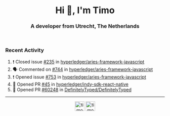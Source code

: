<h1 align="center">Hi 👋, I'm Timo</h1>
<h3 align="center">A developer from Utrecht, The Netherlands</h3>
<br/>
<!-- https://github.com/rahuldkjain/github-profile-readme-generator --!>

<!--  <p align="left"><img src="https://github-readme-stats.vercel.app/api?username=timoglastra&show_icons=true&count_private=true&" alt="timoglastra" /></p> --!>

<!--
Github language stats
<p align="left"><img src="https://github-readme-stats.vercel.app/api/top-langs/?username=timoglastra&layout=compact" alt="timoglastra" /><p>
-->

<!-- Codestats language stats -->
<!-- <p align="left"><img src="https://codestats-readme.vercel.app/api/top-langs/?username=timoglastra&layout=compact&language_count=12" alt="timoglastra" /><p>    --!>
  
<h3>Recent Activity</h3>

<!--START_SECTION:activity-->
1. ❗️ Closed issue [#235](https://github.com/hyperledger/aries-framework-javascript/issues/235) in [hyperledger/aries-framework-javascript](https://github.com/hyperledger/aries-framework-javascript)
2. 🗣 Commented on [#744](https://github.com/hyperledger/aries-framework-javascript/issues/744) in [hyperledger/aries-framework-javascript](https://github.com/hyperledger/aries-framework-javascript)
3. ❗️ Opened issue [#753](https://github.com/hyperledger/aries-framework-javascript/issues/753) in [hyperledger/aries-framework-javascript](https://github.com/hyperledger/aries-framework-javascript)
4. 💪 Opened PR [#45](https://github.com/hyperledger/indy-sdk-react-native/pull/45) in [hyperledger/indy-sdk-react-native](https://github.com/hyperledger/indy-sdk-react-native)
5. 💪 Opened PR [#60248](https://github.com/DefinitelyTyped/DefinitelyTyped/pull/60248) in [DefinitelyTyped/DefinitelyTyped](https://github.com/DefinitelyTyped/DefinitelyTyped)
<!--END_SECTION:activity-->

---

<p align="center">
<a href="https://twitter.com/timoglastra" target="blank"><img align="center" src="https://cdn.jsdelivr.net/npm/simple-icons@3.0.1/icons/twitter.svg" alt="timoglastra" height="30" width="30" /></a>
<a href="https://linkedin.com/in/timoglastra" target="blank"><img align="center" src="https://cdn.jsdelivr.net/npm/simple-icons@3.0.1/icons/linkedin.svg" alt="timoglastra" height="30" width="30" /></a>
</p>



